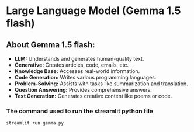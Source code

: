 # Large Language Model (Gemma 1.5 flash)

##  **About Gemma 1.5 flash:**

- **LLM:** Understands and generates human-quality text.
- **Generative:** Creates articles, code, emails, etc.
- **Knowledge Base:** Accesses real-world information.
- **Code Generation:** Writes various programming languages.
- **Problem-Solving:** Assists with tasks like summarization and translation.
- **Question Answering:** Provides comprehensive answers.
- **Text Generation:** Generates creative content like poems or code.

### The command used to run the streamlit python file 
```streamlit run gemma.py```
